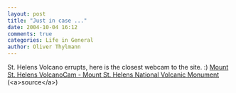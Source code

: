 ```yaml
---
layout: post
title: "Just in case ..."
date: 2004-10-04 16:12
comments: true
categories: Life in General
author: Oliver Thylmann
---
```



St. Helens Volcano errupts, here is the closest webcam to the site. :) [Mount St. Helens VolcanoCam - Mount St. Helens National Volcanic Monument](http://www.fs.fed.us/gpnf/volcanocams/msh/) (&lt;a&gt;source&lt;/a&gt;)


